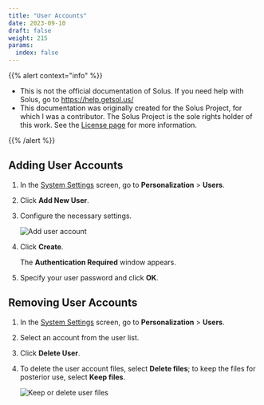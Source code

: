 ```yaml
---
title: "User Accounts"
date: 2023-09-10
draft: false
weight: 215
params:
  index: false
---
```


{{% alert context="info" %}}

- This is not the official documentation of Solus. If you need help with Solus, go to https://help.getsol.us/
- This documentation was originally created for the Solus Project, for which I was a contributor. The Solus Project is the sole rights holder of this work. See the [License page](/docs/license) for more information.

{{% /alert %}}

## Adding User Accounts

1. In the [System Settings](../open-system-settings) screen, go to **Personalization** > **Users**.
2. Click **Add New User**.
3. Configure the necessary settings.

   ![Add user account](../img/add-user-account.png)

4. Click **Create**.

   The **Authentication Required** window appears.

5. Specify your user password and click **OK**.

## Removing User Accounts

1. In the [System Settings](../open-system-settings) screen, go to **Personalization** > **Users**.
2. Select an account from the user list.
3. Click **Delete User**.
4. To delete the user account files, select **Delete files**; to keep the files for posterior use, select **Keep files**.

   ![Keep or delete user files](../img/keep-delete-files.png)
